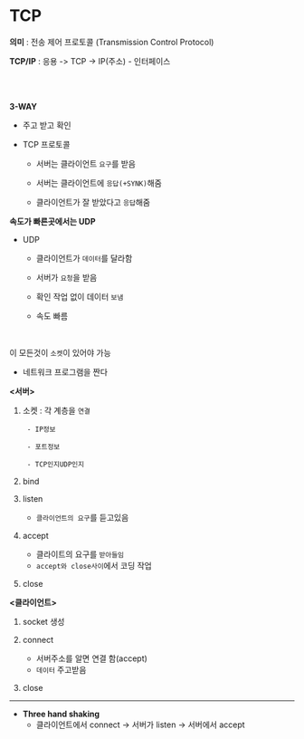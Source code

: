 # TCP

**의미** : 전송 제어 프로토콜 (Transmission Control Protocol)

**TCP/IP** : 응용 -> TCP -> IP(주소) - 인터페이스   

<BR><BR>

**3-WAY**
- 주고 받고 확인

- TCP 프로토콜   

    - 서버는 클라이언트 ``요구``를 받음   

    - 서버는 클라이언트에 ``응답(+SYNK)``해줌   

    - 클라이언트가 잘 받았다고 ``응답``해줌


**속도가 빠른곳에서는 UDP**
-  UDP
    - 클라이언트가 ``데이터``를 달라함   

    - 서버가 ``요청``을 받음    

    - 확인 작업 없이 데이터 ``보냄``

    - 속도 빠름

<BR>


이 모든것이 ``소켓``이 있어야 가능     


- 네트워크 프로그램을 짠다 

**<서버>**   

1. 소켓 : 각 계층을 ``연결``

        - IP정보

        - 포트정보

        - TCP인지UDP인지

2. bind
        
3. listen
    - ``클라이언트의 요구``를 듣고있음

4. accept
     - 클라이트의 요구를 ``받아들임``
     - ``accept와 close사이``에서 코딩 작업

5. close



**<클라이언트>**

1. socket 생성

2. connect 
    - 서버주소를 알면 연결 함(accept)
    - ``데이터`` 주고받음

3. close

***

- **Three hand shaking**
    - 클라이언트에서 connect -> 서버가 listen -> 서버에서 accept 







